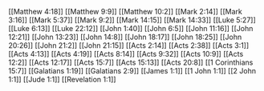 [[Matthew 4:18]]
[[Matthew 9:9]]
[[Matthew 10:2]]
[[Mark 2:14]]
[[Mark 3:16]]
[[Mark 5:37]]
[[Mark 9:2]]
[[Mark 14:15]]
[[Mark 14:33]]
[[Luke 5:27]]
[[Luke 6:13]]
[[Luke 22:12]]
[[John 1:40]]
[[John 6:5]]
[[John 11:16]]
[[John 12:21]]
[[John 13:23]]
[[John 14:8]]
[[John 18:17]]
[[John 18:25]]
[[John 20:26]]
[[John 21:2]]
[[John 21:15]]
[[Acts 2:14]]
[[Acts 2:38]]
[[Acts 3:1]]
[[Acts 4:13]]
[[Acts 4:19]]
[[Acts 8:14]]
[[Acts 9:32]]
[[Acts 10:9]]
[[Acts 12:2]]
[[Acts 12:17]]
[[Acts 15:7]]
[[Acts 15:13]]
[[Acts 20:8]]
[[1 Corinthians 15:7]]
[[Galatians 1:19]]
[[Galatians 2:9]]
[[James 1:1]]
[[1 John 1:1]]
[[2 John 1:1]]
[[Jude 1:1]]
[[Revelation 1:1]]
